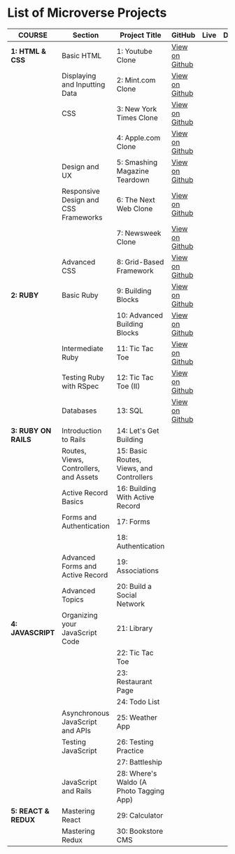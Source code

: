 # List of Microverse Projects

| COURSE               | Section                                | Project Title                            | GitHub                                 | Live | Description | Status |
| -------------------- | -------------------------------------- | ---------------------------------------- | -------------------------------------- | ---- | ----------- | ------ |
| **1: HTML & CSS**    | Basic HTML                             | 1: Youtube Clone                         | [View on Github](github.com/bolah2009) |      |             |        |
|                      | Displaying and Inputting Data          | 2: Mint.com Clone                        | [View on Github](github.com/bolah2009) |      |             |        |
|                      | CSS                                    | 3: New York Times Clone                  | [View on Github](github.com/bolah2009) |      |             |        |
|                      |                                        | 4: Apple.com Clone                       | [View on Github](github.com/bolah2009) |      |             |        |
|                      | Design and UX                          | 5: Smashing Magazine Teardown            | [View on Github](github.com/bolah2009) |      |             |        |
|                      | Responsive Design and CSS Frameworks   | 6: The Next Web Clone                    | [View on Github](github.com/bolah2009) |      |             |        |
|                      |                                        | 7: Newsweek Clone                        | [View on Github](github.com/bolah2009) |      |             |        |
|                      | Advanced CSS                           | 8: Grid-Based Framework                  | [View on Github](github.com/bolah2009) |      |             |        |
| **2: RUBY**          | Basic Ruby                             | 9: Building Blocks                       | [View on Github](github.com/bolah2009) |      |             |        |
|                      |                                        | 10: Advanced Building Blocks             | [View on Github](github.com/bolah2009) |      |             |        |
|                      | Intermediate Ruby                      | 11: Tic Tac Toe                          | [View on Github](github.com/bolah2009) |      |             |        |
|                      | Testing Ruby with RSpec                | 12: Tic Tac Toe (II)                     | [View on Github](github.com/bolah2009) |      |             |        |
|                      | Databases                              | 13: SQL                                  | [View on Github](github.com/bolah2009) |      |             |        |
| **3: RUBY ON RAILS** | Introduction to Rails                  | 14: Let's Get Building                   |                                        |      |             |        |
|                      | Routes, Views, Controllers, and Assets | 15: Basic Routes, Views, and Controllers |                                        |      |             |        |
|                      | Active Record Basics                   | 16: Building With Active Record          |                                        |      |             |        |
|                      | Forms and Authentication               | 17: Forms                                |                                        |      |             |        |
|                      |                                        | 18: Authentication                       |                                        |      |             |        |
|                      | Advanced Forms and Active Record       | 19: Associations                         |                                        |      |             |        |
|                      | Advanced Topics                        | 20: Build a Social Network               |                                        |      |             |        |
| **4: JAVASCRIPT**    | Organizing your JavaScript Code        | 21: Library                              |                                        |      |             |        |
|                      |                                        | 22: Tic Tac Toe                          |                                        |      |             |        |
|                      |                                        | 23: Restaurant Page                      |                                        |      |             |        |
|                      |                                        | 24: Todo List                            |                                        |      |             |        |
|                      | Asynchronous JavaScript and APIs       | 25: Weather App                          |                                        |      |             |        |
|                      | Testing JavaScript                     | 26: Testing Practice                     |                                        |      |             |        |
|                      |                                        | 27: Battleship                           |                                        |      |             |        |
|                      | JavaScript and Rails                   | 28: Where's Waldo (A Photo Tagging App)  |                                        |      |             |        |
| **5: REACT & REDUX** | Mastering React                        | 29: Calculator                           |                                        |      |             |        |
|                      | Mastering Redux                        | 30: Bookstore CMS                        |                                        |      |             |        |
